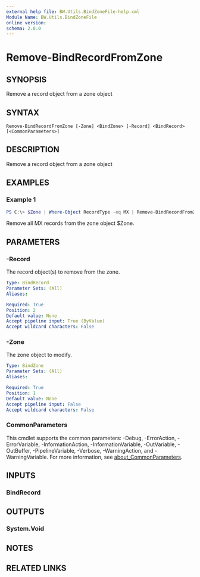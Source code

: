 ```yaml
---
external help file: BW.Utils.BindZoneFile-help.xml
Module Name: BW.Utils.BindZoneFile
online version:
schema: 2.0.0
---
```


# Remove-BindRecordFromZone

## SYNOPSIS
Remove a record object from a zone object

## SYNTAX

```
Remove-BindRecordFromZone [-Zone] <BindZone> [-Record] <BindRecord> [<CommonParameters>]
```

## DESCRIPTION
Remove a record object from a zone object

## EXAMPLES

### Example 1
```powershell
PS C:\> $Zone | Where-Object RecordType -eq MX | Remove-BindRecordFromZone -Zone $Zone
```

Remove all MX records from the zone object $Zone.

## PARAMETERS

### -Record
The record object(s) to remove from the zone.

```yaml
Type: BindRecord
Parameter Sets: (All)
Aliases:

Required: True
Position: 2
Default value: None
Accept pipeline input: True (ByValue)
Accept wildcard characters: False
```

### -Zone
The zone object to modify.

```yaml
Type: BindZone
Parameter Sets: (All)
Aliases:

Required: True
Position: 1
Default value: None
Accept pipeline input: False
Accept wildcard characters: False
```

### CommonParameters
This cmdlet supports the common parameters: -Debug, -ErrorAction, -ErrorVariable, -InformationAction, -InformationVariable, -OutVariable, -OutBuffer, -PipelineVariable, -Verbose, -WarningAction, and -WarningVariable. For more information, see [about_CommonParameters](http://go.microsoft.com/fwlink/?LinkID=113216).

## INPUTS

### BindRecord

## OUTPUTS

### System.Void

## NOTES

## RELATED LINKS
